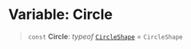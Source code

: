 # Variable: Circle

> `const` **Circle**: *typeof* [`CircleShape`](../classes/CircleShape) = `CircleShape`
